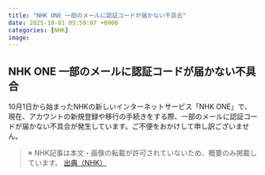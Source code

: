 ```yaml
---
title: "NHK ONE 一部のメールに認証コードが届かない不具合"
date: 2025-10-01 05:59:07 +0900
categories: [NHK]
image: 
---
```

## NHK ONE 一部のメールに認証コードが届かない不具合

10月1日から始まったNHKの新しいインターネットサービス「NHK ONE」で、現在、アカウントの新規登録や移行の手続きをする際、一部のメールに認証コードが届かない不具合が発生しています。ご不便をおかけして申し訳ございません。

> ※ NHK記事は本文・画像の転載が許可されていないため、概要のみ掲載しています。
[出典（NHK）](http://www3.nhk.or.jp/news/html/20251001/k10014937951000.html)
